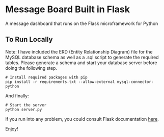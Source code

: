 # Message Board Built in Flask

A message dashboard that runs on the Flask microframework for Python

## To Run Locally
Note: I have included the ERD (Entity Relationship Diagram) file for the MySQL database schema as well as a .sql script to generate the required tables. Please generate a schema and start your database server before doing the following step.

```
# Install required packages with pip
pip install -r requirements.txt --allow-external mysql-connector-python
```
And finally:
```
# Start the server
python server.py
```

If you run into any problem, you could consult Flask documentation [here](http://flask.pocoo.org/docs/0.10/installation/#installation).

Enjoy!

